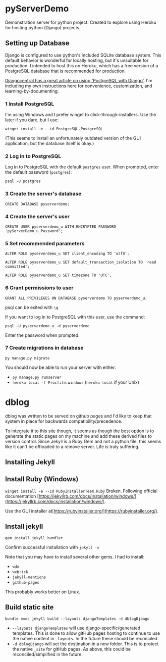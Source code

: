# pyServerDemo
Demonstration server for python project.  Created to explore using Heroku for hosting python (Django) projects.

## Setting up Database
Django is configured to use python's included SQLite database system.  This default behavior is wonderful for locally hosting, but it's unsuitable for production.  I intended to host this on Heroku, which has a free version of a PostgreSQL database that is recommended for production.

[Djangocentral has a great article on using 'PostgreSQL with Django'](https://djangocentral.com/using-postgresql-with-django/).  I'm including my own instructions here for convenience, customization, and learning-by-documenting:

### 1 Install PostgreSQL
I'm using Windows and I prefer winget to click-through-installers.  Use the later if you dare, but I use:

`winget install -e --id PostgreSQL.PostgreSQL`

(This seems to install an unfortunately outdated version of the GUI application, but the database itself is okay.)

### 2 Log in to PostgreSQL
Log in to PostgreSQL with the default `postgres` user.  When prompted, enter the default password (`postgres`):

`psql -U postgres`

### 3 Create the server's database
`CREATE DATABASE pyserverdemo;`

### 4 Create the server's user
`CREATE USER pyserverdemo_u WITH ENCRYPTED PASSWORD 'pyServerDemo_u_Password';`

### 5 Set recommended parameters
`ALTER ROLE pyserverdemo_u SET client_encoding TO 'utf8';`

`ALTER ROLE pyserverdemo_u SET default_transaction_isolation TO 'read committed';`

`ALTER ROLE pyserverdemo_u SET timezone TO 'UTC';`

### 6 Grant permissions to user
`GRANT ALL PRIVILEGES ON DATABASE pyserverdemo TO pyserverdemo_u;`

psql can be exited with `\q`

If you want to log in to PostgreSQL with this user, use the command:

`psql -U pyserverdemo_u -d pyserverdemo`

Enter the password when prompted.

### 7 Create migrations in database
`py manage.py migrate`

You should now be able to run your server with either:
- `py manage.py runserver`
- `heroku local -f Procfile.windows` (`heroku local` if your Unix)

# dblog
dblog was written to be served on github pages and I'd like to keep that system in place for backwards compatibility/precedence.

To integrate it to this site though, it seems as though the best option is to generate the static pages on my machine and add these derived files to version control.  Since Jekyll is a Ruby Gem and not a python file, this seems like it can't be offloaded to a remove server.  Life is truly suffering.

## Installing Jekyll

## Install Ruby (Windows)
`winget install -e --id RubyInstallerTeam.Ruby`
Broken.  Following official documentation [https://jekyllrb.com/docs/installation/windows/](https://jekyllrb.com/docs/installation/windows/).

Use the GUI installer at[https://rubyinstaller.org/](https://rubyinstaller.org/).

## Install jekyll
`gem install jekyll bundler`

Confirm successful installation with `jekyll -v`

Note that you may have to install several other gems.  I had to install:
- `wdm`
- `webrick`
- `jekyll-mentions`
- `github-pages`

This probably works better on Linux.

## Build static site
`bundle exec jekyll build --layouts djangoTemplates -d dblogDjango`
- `--layouts djangoTemplates` will use django-specific/generated templates.  This is done to allow gitHub pages hosting to continue to use the native content in `_layouts`.  In the future these should be reconciled.
- `-d dblogDjango` will set the destination in a new folder.  This is to protect the native `_site` for gitHub pages.  As above, this could be reconciled/simplified in the future. 
